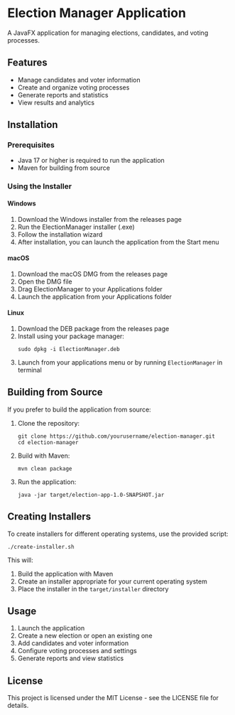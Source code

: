 # Election Manager Application

A JavaFX application for managing elections, candidates, and voting processes.

## Features

- Manage candidates and voter information
- Create and organize voting processes
- Generate reports and statistics
- View results and analytics

## Installation

### Prerequisites

- Java 17 or higher is required to run the application
- Maven for building from source

### Using the Installer

#### Windows
1. Download the Windows installer from the releases page
2. Run the ElectionManager installer (.exe)
3. Follow the installation wizard
4. After installation, you can launch the application from the Start menu

#### macOS
1. Download the macOS DMG from the releases page
2. Open the DMG file
3. Drag ElectionManager to your Applications folder
4. Launch the application from your Applications folder

#### Linux
1. Download the DEB package from the releases page
2. Install using your package manager:
   ```
   sudo dpkg -i ElectionManager.deb
   ```
3. Launch from your applications menu or by running `ElectionManager` in terminal

## Building from Source

If you prefer to build the application from source:

1. Clone the repository:
   ```
   git clone https://github.com/yourusername/election-manager.git
   cd election-manager
   ```

2. Build with Maven:
   ```
   mvn clean package
   ```

3. Run the application:
   ```
   java -jar target/election-app-1.0-SNAPSHOT.jar
   ```

## Creating Installers

To create installers for different operating systems, use the provided script:

```
./create-installer.sh
```

This will:
1. Build the application with Maven
2. Create an installer appropriate for your current operating system
3. Place the installer in the `target/installer` directory

## Usage

1. Launch the application
2. Create a new election or open an existing one
3. Add candidates and voter information
4. Configure voting processes and settings
5. Generate reports and view statistics

## License

This project is licensed under the MIT License - see the LICENSE file for details. 